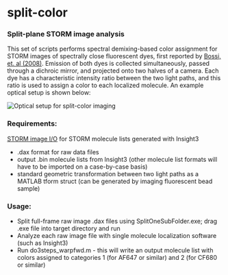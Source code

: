 # split-color
### Split-plane STORM image analysis
This set of scripts performs spectral demixing-based color assignment for STORM images of spectrally close fluorescent dyes, first reported by [Bossi, et. al (2008)](https://pubs.acs.org/doi/abs/10.1021/nl801471d).  Emission of both dyes is collected simultaneously, passed through a dichroic mirror, and projected onto two halves of a camera.  Each dye has a characteristic intensity ratio between the two light paths, and this ratio is used to assign a color to each localized molecule.  An example optical setup is shown below:

![Optical setup for split-color imaging](https://i.imgur.com/R3H059e.png)

### Requirements:
[STORM image I/O](https://github.com/sjkenny/common) for STORM molecule lists generated with Insight3
- .dax format for raw data files
- output .bin molecule lists from Insight3 (other molecule list formats will have to be imported on a case-by-case basis)
- standard geometric transformation between two light paths as a MATLAB tform struct (can be generated by imaging fluorescent bead sample)

### Usage:
- Split full-frame raw image .dax files using SplitOneSubFolder.exe; drag .exe file into target directory and run
- Analyze each raw image file with single molecule localization software (such as Insight3)
- Run do3steps_warpfwd.m - this will write an output molecule list with colors assigned to categories 1 (for AF647 or similar) and 2 (for CF680 or similar)
